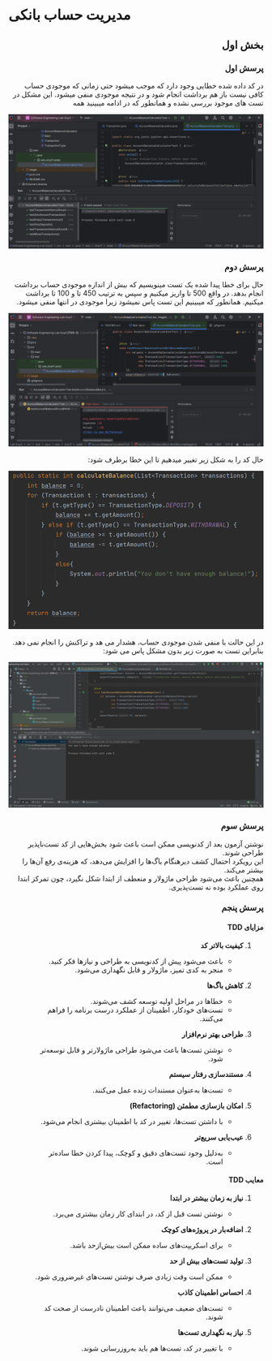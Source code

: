 # مدیریت حساب بانکی

<div dir="rtl" style="text-align: right;">


## بخش اول
### پرسش اول
در کد داده شده خطایی وجود دارد که موجب میشود حتی زمانی که موجودی حساب کافی نیست باز هم برداشت انجام شود و در نتیجه موجودی منفی میشود. این مشکل در تست های موجود بررسی نشده و همانطور که در ادامه میبینید همه

![image](pics/1.png)


### پرسش دوم
حال برای خطا پیدا شده یک تست مینویسیم که بیش از اندازه موجودی حساب برداشت انجام بدهد. در واقع 500 تا واریز میکنیم و سپس به ترتیب 450 تا و 100 تا برداشت میکنیم. همانطور که میبینیم این تست پاس نمیشود زیرا موجودی در انتها منفی میشود.

![image](pics/2.png)

حال کد را به شکل زیر تغییر میدهیم تا این خطا برطرف شود:

![image](pics/3.png)

در این حالت با منفی شدن موجودی حساب، هشدار می هد و تراکنش را انجام نمی دهد. بنابراین تست به صورت زیر بدون مشکل پاس می شود:

![image](pics/4.png)


### پرسش سوم

نوشتن آزمون بعد از کدنویسی ممکن است باعث شود بخش‌هایی از کد تست‌ناپذیر طراحی شوند.  
این رویکرد احتمال کشف دیرهنگام باگ‌ها را افزایش می‌دهد، که هزینه‌ی رفع آن‌ها را بیشتر می‌کند.  
همچنین باعث می‌شود طراحی ماژولار و منعطف از ابتدا شکل نگیرد، چون تمرکز ابتدا روی عملکرد بوده نه تست‌پذیری.


### پرسش پنجم


#### مزایای TDD

1. **کیفیت بالاتر کد**
   - باعث می‌شود پیش از کدنویسی به طراحی و نیازها فکر کنید.
   - منجر به کدی تمیز، ماژولار و قابل نگهداری می‌شود.

2. **کاهش باگ‌ها**
   - خطاها در مراحل اولیه توسعه کشف می‌شوند.
   - تست‌های خودکار، اطمینان از عملکرد درست برنامه را فراهم می‌کنند.

3. **طراحی بهتر نرم‌افزار**
   - نوشتن تست‌ها باعث می‌شود طراحی ماژولارتر و قابل توسعه‌تر شود.

4. **مستندسازی رفتار سیستم**
   - تست‌ها به‌عنوان مستندات زنده عمل می‌کنند.

5. **امکان بازسازی مطمئن (Refactoring)**
   - با داشتن تست‌ها، تغییر در کد با اطمینان بیشتری انجام می‌شود.

6. **عیب‌یابی سریع‌تر**
   - به‌دلیل وجود تست‌های دقیق و کوچک، پیدا کردن خطا ساده‌تر است.



#### معایب TDD

1. **نیاز به زمان بیشتر در ابتدا**
   - نوشتن تست قبل از کد، در ابتدای کار زمان بیشتری می‌برد.



2. **اضافه‌بار در پروژه‌های کوچک**
   - برای اسکریپت‌های ساده ممکن است بیش‌از‌حد باشد.

3. **تولید تست‌های بیش از حد**
   - ممکن است وقت زیادی صرف نوشتن تست‌های غیرضروری شود.

4. **احساس اطمینان کاذب**
   - تست‌های ضعیف می‌توانند باعث اطمینان نادرست از صحت کد شوند.

5. **نیاز به نگهداری تست‌ها**
   - با تغییر در کد، تست‌ها هم باید به‌روزرسانی شوند.


</div>
